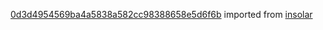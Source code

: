 [0d3d4954569ba4a5838a582cc98388658e5d6f6b](https://github.com/insolar/insolar/commit/0d3d4954569ba4a5838a582cc98388658e5d6f6b) imported from [insolar](https://github.com/insolar/insolar)
